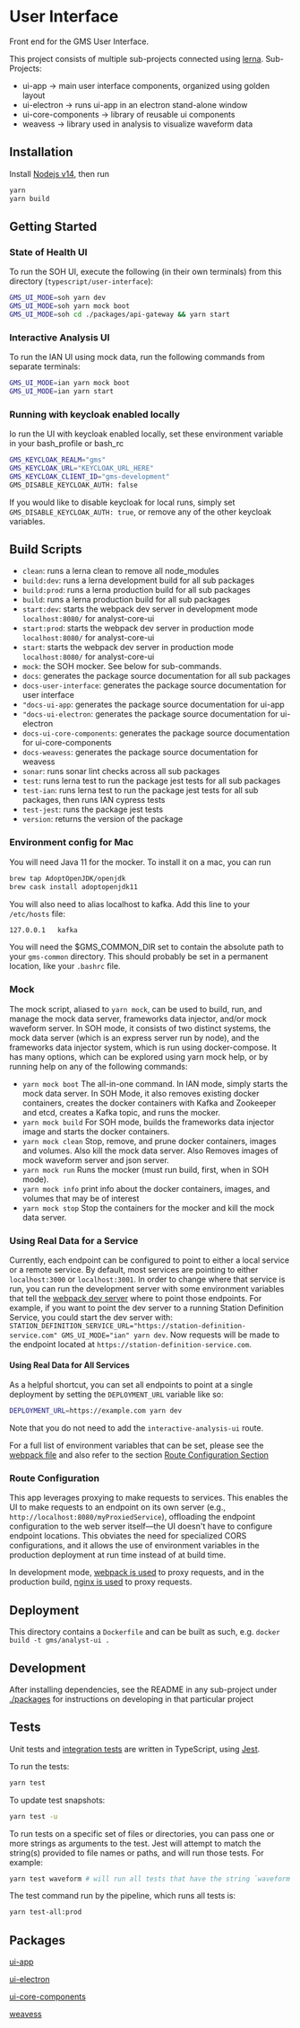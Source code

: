 # User Interface

Front end for the GMS User Interface.

This project consists of multiple sub-projects connected using [lerna](https://github.com/lerna/lerna).
Sub-Projects:

* ui-app -> main user interface components, organized using golden layout
* ui-electron -> runs ui-app in an electron stand-alone window
* ui-core-components -> library of reusable ui components
* weavess -> library used in analysis to visualize waveform data

## Installation

Install [Nodejs v14](https://nodejs.org/en/download/), then run

```bash
yarn
yarn build
```

## Getting Started

### State of Health UI

To run the SOH UI, execute the following (in their own terminals) from this directory (`typescript/user-interface`):

```bash
GMS_UI_MODE=soh yarn dev
GMS_UI_MODE=soh yarn mock boot
GMS_UI_MODE=soh cd ./packages/api-gateway && yarn start
```

### Interactive Analysis UI

To run the IAN UI using mock data, run the following commands from separate terminals:

```bash
GMS_UI_MODE=ian yarn mock boot
GMS_UI_MODE=ian yarn start
```


### Running with keycloak enabled locally

Io run the UI with keycloak enabled locally, set these environment variable in your bash_profile or bash_rc
```bash
GMS_KEYCLOAK_REALM="gms"
GMS_KEYCLOAK_URL="KEYCLOAK_URL_HERE"
GMS_KEYCLOAK_CLIENT_ID="gms-development"
GMS_DISABLE_KEYCLOAK_AUTH: false
```
If you would like to disable keycloak for local runs, simply set `GMS_DISABLE_KEYCLOAK_AUTH: true`, or remove any of the other keycloak variables. 

## Build Scripts

* `clean`: runs a lerna clean to remove all node_modules
* `build:dev`: runs a lerna development build for all sub packages
* `build:prod`: runs a lerna production build for all sub packages
* `build`: runs a lerna production build for all sub packages
* `start:dev`: starts the webpack dev server in development mode `localhost:8080/` for analyst-core-ui
* `start:prod`: starts the webpack dev server in production mode `localhost:8080/` for analyst-core-ui
* `start`: starts the webpack dev server in production mode `localhost:8080/` for analyst-core-ui
* `mock`: the SOH mocker. See below for sub-commands.
* `docs`: generates the package source documentation for all sub packages
* `docs-user-interface`: generates the package source documentation for user interface
* `"docs-ui-app`: generates the package source documentation for ui-app
* `"docs-ui-electron`: generates the package source documentation for ui-electron
* `docs-ui-core-components`: generates the package source documentation for ui-core-components
* `docs-weavess`: generates the package source documentation for weavess
* `sonar`: runs sonar lint checks across all sub packages
* `test`: runs lerna test to run the package jest tests for all sub packages
* `test-ian`: runs lerna test to run the package jest tests for all sub packages, then runs IAN cypress tests
* `test-jest`: runs the package jest tests
* `version`: returns the version of the package

### Environment config for Mac

You will need Java 11 for the mocker. To install it on a mac, you can run

```bash
brew tap AdoptOpenJDK/openjdk
brew cask install adoptopenjdk11
```

You will also need to alias localhost to kafka. Add this line to your `/etc/hosts` file:

```bash
127.0.0.1   kafka
```

You will need the $GMS_COMMON_DIR set to contain the absolute path to your `gms-common` directory. This should probably be set in a permanent location, like your `.bashrc` file.

### Mock

The mock script, aliased to `yarn mock`, can be used to build, run, and manage the mock data server, frameworks data injector, and/or mock waveform server. In SOH mode, it consists of two distinct systems, the mock data server (which is an express server run by node), and the frameworks data injector system, which is run using docker-compose. It has many options, which can be explored using yarn mock help, or by running help on any of the following commands:

* `yarn mock boot` The all-in-one command. In IAN mode, simply starts the mock data server. In SOH Mode, it also removes existing docker containers, creates the docker containers with Kafka and Zookeeper and etcd, creates a Kafka topic, and runs the mocker.
* `yarn mock build` For SOH mode, builds the frameworks data injector image and starts the docker containers.
* `yarn mock clean` Stop, remove, and prune docker containers, images and volumes. Also kill the mock data server. Also Removes images of mock waveform server and json server.
* `yarn mock run` Runs the mocker (must run build, first, when in SOH mode).
* `yarn mock info` print info about the docker containers, images, and volumes that may be of interest
* `yarn mock stop` Stop the containers for the mocker and kill the mock data server.

### Using Real Data for a Service

Currently, each endpoint can be configured to point to either a local service or a remote service. By default, most services are
pointing to either `localhost:3000` or `localhost:3001`. In order to change where that service is run, you can run the development
server with some environment variables that tell the [webpack dev server](packages/ui-app/webpack.config.ts) where to point those endpoints.
For example, if you want to point the dev server to a running Station Definition Service, you could start the dev server with: `STATION_DEFINITION_SERVICE_URL="https://station-definition-service.com" GMS_UI_MODE="ian" yarn dev`. Now requests will be made to the endpoint located at `https://station-definition-service.com`. 

#### Using Real Data for All Services

As a helpful shortcut, you can set all endpoints to point at a single deployment by setting the  `DEPLOYMENT_URL` variable like so:

```sh
DEPLOYMENT_URL=https://example.com yarn dev
```

Note that you do not need to add the `interactive-analysis-ui` route.

For a full list of environment variables that can be set, please see the
[webpack file](packages/ui-app/webpack.config.ts) and also refer to the section [Route Configuration Section](#route-configuration)

### <a name="route-configuration">Route Configuration </a>

This app leverages proxying to make requests to services. This enables the UI to make requests to an endpoint on its own server (e.g., `http://localhost:8080/myProxiedService`), offloading the endpoint configuration to the web server itself&mdash;the UI doesn't have to configure endpoint locations. This obviates the need for specialized CORS configurations, and it allows the use of environment variables in the production deployment at run time instead of at build time.

In development mode, [webpack is used](packages/ui-app/webpack.config.ts) to proxy requests, and in the production build, [nginx is used](packages/ui-app/nginx/nginx-ian.template) to proxy requests.

## Deployment

This directory contains a `Dockerfile` and can be built as such, e.g. `docker build -t gms/analyst-ui .`

## Development

After installing dependencies, see the README in any sub-project under [./packages](packages) for instructions on developing in that particular project

## Tests

Unit tests and [integration tests](packages/integration-tests/README.md) are written in TypeScript, using [Jest](https://jestjs.io/).

To run the tests:

```bash
yarn test
```

To update test snapshots:

```bash
yarn test -u
```

To run tests on a specific set of files or directories, you can pass one or more strings as arguments to the test. Jest will attempt to match the string(s)
provided to file names or paths, and will run those tests. For example:

```bash
yarn test waveform # will run all tests that have the string `waveform` in their path or file name.
```

The test command run by the pipeline, which runs all tests is:

```bash
yarn test-all:prod
```

## Packages

[ui-app](./packages/ui-app)

[ui-electron](./packages/ui-electron)

[ui-core-components](./packages/ui-core-components)

[weavess](./packages/weavess)
